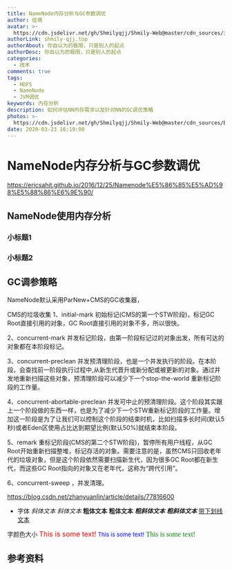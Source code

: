 ```yaml
---
title: NameNode内存分析与GC参数调优
author: 佳境
avatar: >-
  https://cdn.jsdelivr.net/gh/Shmilyqjj/Shmily-Web@master/cdn_sources/img/custom/avatar.jpg
authorLink: shmily-qjj.top
authorAbout: 你自以为的极限，只是别人的起点
authorDesc: 你自以为的极限，只是别人的起点
categories:
  - 技术
comments: true
tags:
  - HDFS
  - NameNode
  - JVM调优
keywords: 内存分析
description: 如何评估NN内存需求以及针对NN的GC调优策略
photos: >-
  https://cdn.jsdelivr.net/gh/Shmilyqjj/Shmily-Web@master/cdn_sources/Blog_Images/Kafka/Kafka-Cover.jpg
date: 2020-03-23 16:19:00
---
```

# NameNode内存分析与GC参数调优

https://ericsahit.github.io/2016/12/25/Namenode%E5%86%85%E5%AD%98%E5%88%86%E6%9E%90/

## NameNode使用内存分析    


### 小标题1  

### 小标题2  


## GC调参策略
NameNode默认采用ParNew+CMS的GC收集器，

CMS的垃圾收集
1、initial-mark 初始标记(CMS的第一个STW阶段)，标记GC Root直接引用的对象，GC Root直接引用的对象不多，所以很快。

2、concurrent-mark 并发标记阶段，由第一阶段标记过的对象出发，所有可达的对象都在本阶段标记。

3、concurrent-preclean 并发预清理阶段，也是一个并发执行的阶段。在本阶段，会查找前一阶段执行过程中,从新生代晋升或新分配或被更新的对象。通过并发地重新扫描这些对象，预清理阶段可以减少下一个stop-the-world 重新标记阶段的工作量。

4、concurrent-abortable-preclean 并发可中止的预清理阶段。这个阶段其实跟上一个阶段做的东西一样，也是为了减少下一个STW重新标记阶段的工作量。增加这一阶段是为了让我们可以控制这个阶段的结束时机，比如扫描多长时间(默认5秒)或者Eden区使用占比达到期望比例(默认50%)就结束本阶段。

5、remark 重标记阶段(CMS的第二个STW阶段)，暂停所有用户线程，从GC Root开始重新扫描整堆，标记存活的对象。需要注意的是，虽然CMS只回收老年代的垃圾对象，但是这个阶段依然需要扫描新生代，因为很多GC Root都在新生代，而这些GC Root指向的对象又在老年代，这称为“跨代引用”。

6、concurrent-sweep ，并发清理。


https://blog.csdn.net/zhanyuanlin/article/details/77816600

* 字体
*斜体文本*
_斜体文本_
**粗体文本**
__粗体文本__
***粗斜体文本***
___粗斜体文本___
<u>带下划线文本</u>

字颜色大小
<font size="3" color="red">This is some text!</font>
<font size="2" color="blue">This is some text!</font>
<font face="verdana" color="green"  size="3">This is some text!</font>


## 参考资料  


